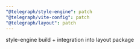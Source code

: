 ```yaml
---
"@telegraph/style-engine": patch
"@telegraph/vite-config": patch
"@telegraph/layout": patch
---
```


style-engine build + integration into layout package
